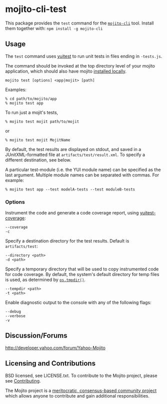mojito-cli-test
==========

This package provides the `test` command for the [`mojito-cli`](https://github.com/yahoo/mojito-cli) tool. Install them together with: `npm install -g mojito-cli`

Usage
-----

The `test` command uses [yuitest](https://github.com/yui/yuitest) to run unit tests in files ending in `-tests.js`.

The command should be invoked at the top directory level of your mojito application, which should also have mojito [installed locally](https://github.com/yahoo/mojito-cli/wiki/NpmInstallation).

    mojito test [options] <app|mojit> [path]

Examples:

    % cd path/to/mojito/app
    % mojito test app

To run just a mojit's tests,

    % mojito test mojit path/to/mojit

or

    % mojito test mojit MojitName

By default, the test results are displayed on stdout, and saved in a JUnitXML-formatted file at `artifacts/test/result.xml`. To specify a different destination, see below.

A particular test-module (i.e. the YUI module name) can be specified as the last argument. Multiple module names can be separated with commas. For example:

    % mojito test app --test modelA-tests --test moduleB-tests

### Options

Instrument the code and generate a code coverage report, using [yuitest-coverage](https://npmjs.org/package/yuitest-coverage):

    --coverage
    -c

Specify a destination directory for the test results. Default is `artifacts/test`:

    --directory <path>
    -d <path>

Specify a temporary directory that will be used to copy instrumented code for code coverage. By default, the system's default directory for temp files is used, as determined by [`os.tmpdir()`](http://nodejs.org/api/os.html#os_os_tmpdir).

    --tempdir <path>
    -t <path>

Enable diagnostic output to the console with any of the following flags:

    --debug
    --verbose
    -v

Discussion/Forums
-----------------

http://developer.yahoo.com/forum/Yahoo-Mojito

Licensing and Contributions
---------------------------

BSD licensed, see LICENSE.txt. To contribute to the Mojito project, please see [Contributing](https://github.com/yahoo/mojito/wiki/Contributing-Code-to-Mojito).

The Mojito project is a [meritocratic, consensus-based community project](https://github.com/yahoo/mojito/wiki/Governance-Model) which allows anyone to contribute and gain additional responsibilities.
